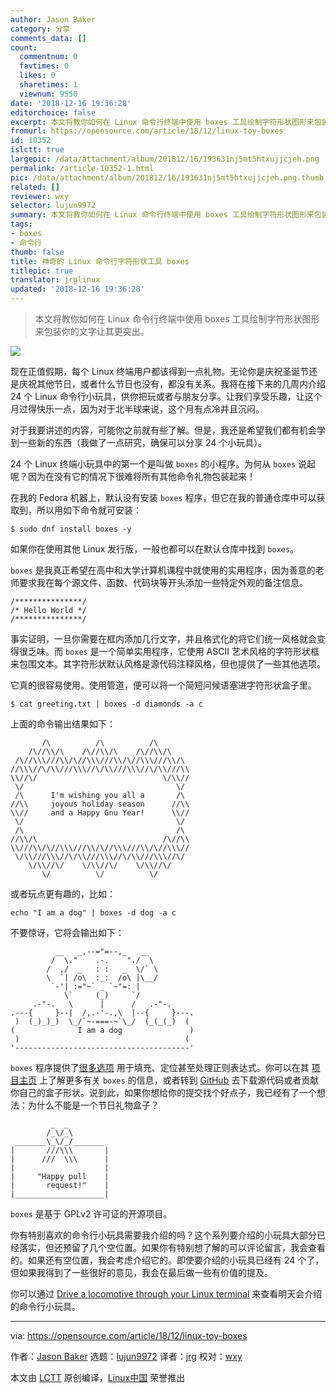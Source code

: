 ```yaml
---
author: Jason Baker
category: 分享
comments_data: []
count:
  commentnum: 0
  favtimes: 0
  likes: 0
  sharetimes: 1
  viewnum: 9550
date: '2018-12-16 19:36:28'
editorchoice: false
excerpt: 本文将教你如何在 Linux 命令行终端中使用 boxes 工具绘制字符形状图形来包装你的文字让其更突出。
fromurl: https://opensource.com/article/18/12/linux-toy-boxes
id: 10352
islctt: true
largepic: /data/attachment/album/201812/16/193631nj5mt5htxujjcjeh.png
permalink: /article-10352-1.html
pic: /data/attachment/album/201812/16/193631nj5mt5htxujjcjeh.png.thumb.jpg
related: []
reviewer: wxy
selector: lujun9972
summary: 本文将教你如何在 Linux 命令行终端中使用 boxes 工具绘制字符形状图形来包装你的文字让其更突出。
tags:
- boxes
- 命令行
thumb: false
title: 神奇的 Linux 命令行字符形状工具 boxes
titlepic: true
translator: jrglinux
updated: '2018-12-16 19:36:28'
---
```



> 
> 本文将教你如何在 Linux 命令行终端中使用 boxes 工具绘制字符形状图形来包装你的文字让其更突出。
> 
> 
> 


![](/data/attachment/album/201812/16/193631nj5mt5htxujjcjeh.png)


现在正值假期，每个 Linux 终端用户都该得到一点礼物。无论你是庆祝圣诞节还是庆祝其他节日，或者什么节日也没有，都没有关系。我将在接下来的几周内介绍 24 个 Linux 命令行小玩具，供你把玩或者与朋友分享。让我们享受乐趣，让这个月过得快乐一点，因为对于北半球来说，这个月有点冷并且沉闷。


对于我要讲述的内容，可能你之前就有些了解。但是，我还是希望我们都有机会学到一些新的东西（我做了一点研究，确保可以分享 24 个小玩具）。


24 个 Linux 终端小玩具中的第一个是叫做 `boxes` 的小程序。为何从 `boxes` 说起呢？因为在没有它的情况下很难将所有其他命令礼物包装起来！


在我的 Fedora 机器上，默认没有安装 `boxes` 程序，但它在我的普通仓库中可以获取到，所以用如下命令就可安装：



```
$ sudo dnf install boxes -y
```

如果你在使用其他 Linux 发行版，一般也都可以在默认仓库中找到 `boxes`。


`boxes` 是我真正希望在高中和大学计算机课程中就使用的实用程序，因为善意的老师要求我在每个源文件、函数、代码块等开头添加一些特定外观的备注信息。



```
/***************/
/* Hello World */
/***************/
```

事实证明，一旦你需要在框内添加几行文字，并且格式化的将它们统一风格就会变得很乏味。而 `boxes` 是一个简单实用程序，它使用 ASCII 艺术风格的字符形状框来包围文本。其字符形状默认风格是源代码注释风格，但也提供了一些其他选项。


它真的很容易使用。使用管道，便可以将一个简短问候语塞进字符形状盒子里。



```
$ cat greeting.txt | boxes -d diamonds -a c
```

上面的命令输出结果如下：



```
       /\          /\          /\
    /\//\\/\    /\//\\/\    /\//\\/\
 /\//\\\///\\/\//\\\///\\/\//\\\///\\/\
//\\\//\/\\///\\\//\/\\///\\\//\/\\///\\
\\//\/                            \/\\//
 \/                                  \/
 /\      I'm wishing you all a       /\
//\\     joyous holiday season      //\\
\\//     and a Happy Gnu Year!      \\//
 \/                                  \/
 /\                                  /\
//\\/\                            /\//\\
\\///\\/\//\\\///\\/\//\\\///\\/\//\\\//
 \/\\///\\\//\/\\///\\\//\/\\///\\\//\/
    \/\\//\/    \/\\//\/    \/\\//\/
       \/          \/          \/
```

或者玩点更有趣的，比如：



```
echo "I am a dog" | boxes -d dog -a c
```

不要惊讶，它将会输出如下：



```
          __   _,--="=--,_   __
         /  \."    .-.    "./  \
        /  ,/  _   : :   _  \/` \
        \  `| /o\  :_:  /o\ |\__/
         `-'| :="~` _ `~"=: |
            \`     (_)     `/
     .-"-.   \      |      /   .-"-.
.---{     }--|  /,.-'-.,\  |--{     }---.
 )  (_)_)_)  \_/`~-===-~`\_/  (_(_(_)  (
(              I am a dog               )
 )                                     (
'---------------------------------------'
```

`boxes` 程序提供了[很多选项](http://boxes.thomasjensen.com/examples.html) 用于填充、定位甚至处理正则表达式。你可以在其 [项目主页](https://boxes.thomasjensen.com/) 上了解更多有关 `boxes` 的信息，或者转到 [GitHub](https://github.com/ascii-boxes/boxes) 去下载源代码或者贡献你自己的盒子形状。说到此，如果你想给你的提交找个好点子，我已经有了一个想法：为什么不能是一个节日礼物盒子？



```
         _  _
        /_\/_\
 _______\_\/_/_______
|       ///\\\       |
|      ///  \\\      |
|                    |
|     "Happy pull    |
|       request!"    |
|____________________|
```

`boxes` 是基于 GPLv2 许可证的开源项目。


你有特别喜欢的命令行小玩具需要我介绍的吗？这个系列要介绍的小玩具大部分已经落实，但还预留了几个空位置。如果你有特别想了解的可以评论留言，我会查看的。如果还有空位置，我会考虑介绍它的。即使要介绍的小玩具已经有 24 个了，但如果我得到了一些很好的意见，我会在最后做一些有价值的提及。


你可以通过 [Drive a locomotive through your Linux terminal](https://opensource.com/article/18/12/linux-toy-sl) 来查看明天会介绍的命令行小玩具。




---


via: <https://opensource.com/article/18/12/linux-toy-boxes>


作者：[Jason Baker](https://opensource.com/users/jason-baker) 选题：[lujun9972](https://github.com/lujun9972) 译者：[jrg](https://github.com/jrglinux) 校对：[wxy](https://github.com/wxy)


本文由 [LCTT](https://github.com/LCTT/TranslateProject) 原创编译，[Linux中国](https://linux.cn/) 荣誉推出